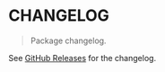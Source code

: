 # CHANGELOG

> Package changelog.

See [GitHub Releases](https://github.com/stdlib-js/utils-inherited-property-descriptors/releases) for the changelog.